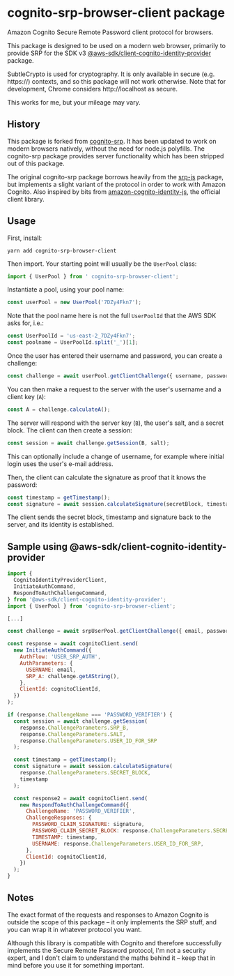 # cognito-srp-browser-client package

Amazon Cognito Secure Remote Password client protocol for browsers.

This package is designed to be used on a modern web browser, primarily to provide SRP for the SDK v3
[@aws-sdk/client-cognito-identity-provider](https://docs.aws.amazon.com/AWSJavaScriptSDK/v3/latest/client/cognito-identity-provider/)
package.

SubtleCrypto is used for cryptography. It is only available in secure (e.g. https://) contexts, and
so this package will not work otherwise. Note that for development, Chrome considers http://localhost
as secure.

This works for me, but your mileage may vary.

## History

This package is forked from [cognito-srp](https://github.com/sjmeverett/cognito-srp/). It has been
updated to work on modern browsers natively, without the need for node.js polyfills. The cognito-srp
package provides server functionality which has been stripped out of this package.

The original cognito-srp package borrows heavily from the [srp-js](https://www.npmjs.com/package/srp-js) package, but implements a slight variant of the protocol in order to work with Amazon Cognito. Also
inspired by bits from [amazon-cognito-identity-js](http://www.npmjs.com/package/amazon-cognito-identity-js), the official client library.

## Usage

First, install:

```
yarn add cognito-srp-browser-client
```

Then import. Your starting point will usually be the `UserPool` class:

```js
import { UserPool } from ' cognito-srp-browser-client';
```

Instantiate a pool, using your pool name:

```js
const userPool = new UserPool('7DZy4Fkn7');
```

Note that the pool name here is not the full `UserPoolId` that the AWS SDK asks for, i.e.:

```js
const UserPoolId = 'us-east-2_7DZy4Fkn7';
const poolname = UserPoolId.split('_')[1];
```

Once the user has entered their username and password, you can create a challenge:

```js
const challenge = await userPool.getClientChallenge({ username, password });
```

You can then make a request to the server with the user's username and a client key (`A`):

```js
const A = challenge.calculateA();
```

The server will respond with the server key (`B`), the user's salt, and a secret block.
The client can then create a session:

```js
const session = await challenge.getSession(B, salt);
```

This can optionally include a change of username, for example where initial login uses the
user's e-mail address.

Then, the client can calculate the signature as proof that it knows the password:

```js
const timestamp = getTimestamp();
const signature = await session.calculateSignature(secretBlock, timestamp);
```

The client sends the secret block, timestamp and signature back to the server, and its
identity is established.

## Sample using @aws-sdk/client-cognito-identity-provider

```js
import {
  CognitoIdentityProviderClient,
  InitiateAuthCommand,
  RespondToAuthChallengeCommand,
} from '@aws-sdk/client-cognito-identity-provider';
import { UserPool } from 'cognito-srp-browser-client';

[...]

const challenge = await srpUserPool.getClientChallenge({ email, password });

const response = await cognitoClient.send(
  new InitiateAuthCommand({
    AuthFlow: 'USER_SRP_AUTH',
    AuthParameters: {
      USERNAME: email,
      SRP_A: challenge.getAString(),
    },
    ClientId: cognitoClientId,
  })
);

if (response.ChallengeName === 'PASSWORD_VERIFIER') {
  const session = await challenge.getSession(
    response.ChallengeParameters.SRP_B,
    response.ChallengeParameters.SALT,
    response.ChallengeParameters.USER_ID_FOR_SRP
  );

  const timestamp = getTimestamp();
  const signature = await session.calculateSignature(
    response.ChallengeParameters.SECRET_BLOCK,
    timestamp
  );

  const response2 = await cognitoClient.send(
    new RespondToAuthChallengeCommand({
      ChallengeName: 'PASSWORD_VERIFIER',
      ChallengeResponses: {
        PASSWORD_CLAIM_SIGNATURE: signature,
        PASSWORD_CLAIM_SECRET_BLOCK: response.ChallengeParameters.SECRET_BLOCK,
        TIMESTAMP: timestamp,
        USERNAME: response.ChallengeParameters.USER_ID_FOR_SRP,
      },
      ClientId: cognitoClientId,
    })
  );
}

```

## Notes

The exact format of the requests and responses to Amazon Cognito is outside the scope of this
package &ndash; it only implements the SRP stuff, and you can wrap it in whatever protocol you want.

Although this library is compatible with Cognito and therefore successfully implements the Secure
Remote Password protocol, I'm not a security expert, and I don't claim to understand the maths
behind it &ndash; keep that in mind before you use it for something important.
